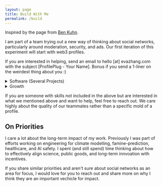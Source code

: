 ```yaml
---
layout: page 
title: Build With Me 
permalink: /build
---
```


Inspired by the page from [Ben Kuhn](https://www.benkuhn.net/work/). 

I am part of a team trying out a new way of thinking about social networks, particularly around moderation, security, and ads. Our first iteration of this experiment will start with web3 profiles. 

If you are interested in helping, send an email to hello [at] evazhang.com with the subject [ProfilePlug - Your Name]. Bonus if you send a 1-liner on the weirdest thing about you :) 

<details>
<summary>Software (Several Projects)</summary>

<ul>
  <li> Full stack (Web), Back-end, Protocol <li> 
- Javascript, C++ 
- Solidity and Rust are bonus but not required  
- No particular type of degree required, we will
be indexing on individual interest and contributions. 
- Open source contributions are +!  
- We don't expect you (and hope you don't either) to be good
at more than one of the above.  
- If you are more into the theory side of things, there will
be opportunities to contribute to an ongoing whitepaper for the 
protocol. 

</details>



<details>
<summary>Growth</summary>

- We are interested in someone who can own growth and enjoy
experimenting with new and unconventional ways for growth. 
- You will get to own growth. This means you enjoy running new
experiments and quick iterations on new ways of understanding 
and acquiring users. 
- You are someone who enjoy quantitative metrics but understand Goodhart's law. 
- This may include producing social content (Twitter, Discord), identifying community trends and partners, and finding new growth avenues.  
- Some parts of growth will also be relaying feedback or working closely with people on the product side.  
- Some things we've done include 
	- taping QR code posters for user studies in the wild  
	- recruiting user feedback manually at events  
	- live-calling users and walking them through demos 

</details> 



If you are someone with skills not included in the above but are interested in what we mentioned above and want to help, feel free to reach out. We care highly about the quality of our teammates rather than a specific mold of a profile. 

## On Priorities

I care a lot about the long-term impact of my work. Previously I was part of efforts working on engineering for climate modelling, famine-prediction, healthcare, and AI safety. I spent (and still spend) time thinking about how to effectively align science, public goods, and long-term innvoation with incentives. 

If you share similar priorities and aren't sure about social networks as an area for focus, I would love for you to reach out and share more on why I think they are an important vechicle for impact.